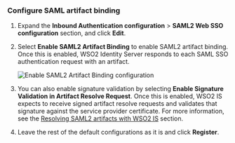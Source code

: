 ### Configure SAML artifact binding

1.  Expand the **Inbound Authentication configuration** > **SAML2 Web SSO
    configuration** section, and click **Edit**.

2.  Select **Enable SAML2 Artifact Binding** to enable SAML2 artifact
   binding. Once this is enabled, WSO2 Identity Server responds to each
   SAML SSO authentication request with an artifact.

    ![Enable SAML2 Artifact Binding configuration](../../../../assets/img/fragments/enable-artifact-binding.png)

3.  You can also enable signature validation by selecting **Enable
    Signature Validation in Artifact Resolve Request**. Once this is
    enabled, WSO2 IS expects to receive signed artifact resolve requests
    and validates that signature against the service provider
    certificate. For more information, see the [Resolving SAML2 artifacts with WSO2 IS](../../../../quick-starts/use-artifact-binding-sample/#resolve-artifacts-with-wso2-is) section.

4.  Leave the rest of the default configurations as it is and click
    **Register**.